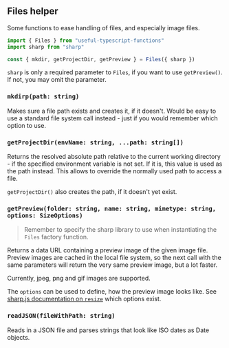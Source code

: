 ## Files helper

Some functions to ease handling of files, and especially image files.

```ts
import { Files } from "useful-typescript-functions"
import sharp from "sharp"

const { mkdir, getProjectDir, getPreview } = Files({ sharp })
```

`sharp` is only a required parameter to `Files`, if you want to use `getPreview()`. If not, you may omit the parameter.

### `mkdirp(path: string)`

Makes sure a file path exists and creates it, if it doesn't. Would be easy to use a standard file system call instead - just if you would remember which option to use.

### `getProjectDir(envName: string, ...path: string[])`

Returns the resolved absolute path relative to the current working directory - if the specified environment variable is not set. If it is, this value is used as the path instead. This allows to override the normally used path to access a file.

`getProjectDir()` also creates the path, if it doesn't yet exist.

### `getPreview(folder: string, name: string, mimetype: string, options: SizeOptions)`

> Remember to specify the sharp library to use when instantiating the `Files` factory function.

Returns a data URL containing a preview image of the given image file. Preview images are cached in the local file system, so the next call with the same parameters will return the very same preview image, but a lot faster.

Currently, jpeg, png and gif images are supported.

The `options` can be used to define, how the preview image looks like. See [sharp.js documentation on `resize`](https://sharp.pixelplumbing.com/api-resize) which options exist.

### `readJSON(fileWithPath: string)`

Reads in a JSON file and parses strings that look like ISO dates as Date objects.
